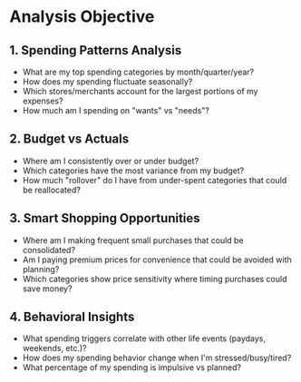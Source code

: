 # Analysis Objective

## 1. Spending Patterns Analysis
- What are my top spending categories by month/quarter/year?
- How does my spending fluctuate seasonally?
- Which stores/merchants account for the largest portions of my expenses?
- How much am I spending on "wants" vs "needs"?

## 2. Budget vs Actuals
- Where am I consistently over or under budget?
- Which categories have the most variance from my budget?
- How much "rollover" do I have from under-spent categories that could be reallocated?

## 3. Smart Shopping Opportunities
- Where am I making frequent small purchases that could be consolidated?
- Am I paying premium prices for convenience that could be avoided with planning?
- Which categories show price sensitivity where timing purchases could save money?

## 4. Behavioral Insights
- What spending triggers correlate with other life events (paydays, weekends, etc.)?
- How does my spending behavior change when I'm stressed/busy/tired?
- What percentage of my spending is impulsive vs planned?
